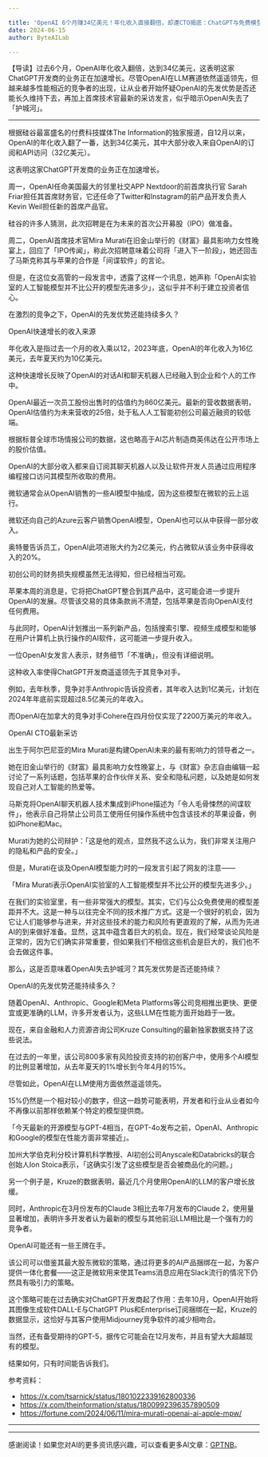 ```yaml
---

title: 'OpenAI 6个月赚34亿美元！年化收入直接翻倍，却遭CTO揭底：ChatGPT与免费模型差距不大'
date: 2024-06-15
author: ByteAILab

---
```


【导读】过去6个月，OpenAI年化收入翻倍，达到34亿美元，这表明这家ChatGPT开发商的业务正在加速增长。尽管OpenAI在LLM赛道依然遥遥领先，但越来越多性能相近的竞争者的出现，让从业者开始怀疑OpenAI的先发优势是否还能长久维持下去，再加上首席技术官最新的采访发言，似乎暗示OpenAI失去了「护城河」。

---


根据硅谷最富盛名的付费科技媒体The Information的独家报道，自12月以来，OpenAI的年化收入翻了一番，达到34亿美元，其中大部分收入来自OpenAI的订阅和API访问（32亿美元）。

这表明这家ChatGPT开发商的业务正在加速增长。

周一，OpenAI任命美国最大的邻里社交APP Nextdoor的前首席执行官 Sarah Friar担任其首席财务官，它还任命了Twitter和Instagram的前产品开发负责人Kevin Weil担任新的首席产品官。

硅谷的许多人猜测，此次招聘是在为未来的首次公开募股（IPO）做准备。

周二，OpenAI首席技术官Mira Murati在旧金山举行的《财富》最具影响力女性晚宴上，回应了「IPO传闻」，称此次招聘意味着公司将「进入下一阶段」，她还回击了马斯克称其与苹果的合作是「间谍软件」的言论。

但是，在这位女高管的一段发言中，透露了这样一个讯息，她声称「OpenAI实验室的人工智能模型并不比公开的模型先进多少」，这似乎并不利于建立投资者信心。

在激烈的竞争之下，OpenAI的先发优势还能持续多久？

OpenAI快速增长的收入来源

年化收入是指过去一个月的收入乘以12，2023年底，OpenAI的年化收入为16亿美元，去年夏天约为10亿美元。

这种快速增长反映了OpenAI的对话AI和聊天机器人已经融入到企业和个人的工作中。

OpenAI最近一次员工股份出售时的估值约为860亿美元。最新的营收数据表明，OpenAI估值约为未来营收的25倍，处于私人人工智能初创公司最近融资的较低端。

根据标普全球市场情报公司的数据，这也略高于AI芯片制造商英伟达在公开市场上的股价估值。

OpenAI的大部分收入都来自订阅其聊天机器人以及让软件开发人员通过应用程序编程接口访问其模型所收取的费用。

微软通常会从OpenAI销售的一些AI模型中抽成，因为这些模型在微软的云上运行。

微软还向自己的Azure云客户销售OpenAI模型，OpenAI也可以从中获得一部分收入。

奥特曼告诉员工，OpenAI此项进账大约为2亿美元，约占微软从该业务中获得收入的20%。

初创公司的财务损失规模虽然无法得知，但已经相当可观。

苹果本周的消息是，它将把ChatGPT整合到其产品中，这可能会进一步提升OpenAI的发展。尽管该交易的具体条款尚不清楚，包括苹果是否向OpenAI支付任何费用。

与此同时，OpenAI计划推出一系列新产品，包括搜索引擎、视频生成模型和能够在用户计算机上执行操作的AI软件，这可能进一步提升收入。

一位OpenAI女发言人表示，财务细节「不准确」，但没有详细说明。

这种收入率使得ChatGPT开发商遥遥领先于其竞争对手。

例如，去年秋季，竞争对手Anthropic告诉投资者，其年收入达到1亿美元，计划在2024年年底前实现超过8.5亿美元的年收入。

而OpenAI在加拿大的竞争对手Cohere在四月份仅实现了2200万美元的年收入。

OpenAI CTO最新采访

出生于阿尔巴尼亚的Mira Murati是构建OpenAI未来的最有影响力的领导者之一。

她在旧金山举行的《财富》最具影响力女性晚宴上，与《财富》杂志自由编辑一起讨论了一系列话题，包括苹果的合作伙伴关系、安全和隐私问题，以及她是如何发现自己对人工智能的热爱等。

马斯克将OpenAI聊天机器人技术集成到iPhone描述为「令人毛骨悚然的间谍软件」，他表示自己将禁止公司员工使用任何操作系统中包含该技术的苹果设备，例如iPhone和Mac。

Murati为她的公司辩护：「这是他的观点，显然我不这么认为，我们非常关注用户的隐私和产品的安全。」

但是，Murati在谈及OpenAI模型能力时的一段发言引起了网友的注意——

「Mira Murati表示OpenAI实验室的人工智能模型并不比公开的模型先进多少。」

在我们的实验室里，有一些非常强大的模型。其实，它们与公众免费使用的模型差距并不大。这是一种与以往完全不同的技术推广方式。这是一个很好的机会，因为它让人们能够参与进来，并对这些技术的能力和风险有更直观的了解，从而为先进AI的到来做好准备。显然，这其中蕴含着巨大的机会。现在，我们经常谈论风险是正常的，因为它们确实非常重要，但如果我们不相信这些机会是巨大的，我们也不会去做这件事。

那么，这是否意味着OpenAI失去护城河？其先发优势是否还能持续？

OpenAI的先发优势还能持续多久？

随着OpenAI、Anthropic、Google和Meta Platforms等公司竞相推出更快、更便宜或更准确的LLM，许多开发者认为，这些LLM在性能方面开始趋于一致。

现在，来自金融和人力资源咨询公司Kruze Consulting的最新独家数据支持了这些说法。

在过去的一年里，该公司800多家有风险投资支持的初创客户中，使用多个AI模型的比例显著增加，从去年夏天的1%增长到今年4月的15%。

尽管如此，OpenAI在LLM使用方面依然遥遥领先。

15%仍然是一个相对较小的数字，但这一趋势可能表明，开发者和行业从业者如今不再像以前那样依赖某个特定的模型提供商。

「今天最新的开源模型与GPT-4相当，在GPT-4o发布之前，OpenAI、Anthropic和Google的模型在性能方面非常接近」。

加州大学伯克利分校计算机科学教授、AI初创公司Anyscale和Databricks的联合创始人Ion Stoica表示，「这确实引发了这些模型是否会被商品化的问题。」

另一个例子是，Kruze的数据表明，最近几个月使用OpenAI的LLM的客户增长放缓。

同时，Anthropic在3月份发布的Claude 3相比去年7月发布的Claude 2，使用量显著增加，表明许多开发者认为最新的模型与其他前沿LLM相比是一个强有力的竞争者。

OpenAI可能还有一些王牌在手。

该公司可以借鉴其最大股东微软的策略，通过将更多的AI产品捆绑在一起，为客户提供一体化套餐——这正是微软用来使其Teams消息应用在Slack流行的情况下仍然具有吸引力的策略。

这个策略可能在过去确实对ChatGPT开发商起了作用：去年10月，OpenAI开始将其图像生成软件DALL-E与ChatGPT Plus和Enterprise订阅捆绑在一起，Kruze的数据显示，这恰好与其客户使用Midjourney竞争软件的减少相吻合。

当然，还有备受期待的GPT-5，据传它可能会在12月发布，并且有望大大超越现有的模型。

结果如何，只有时间能告诉我们。

参考资料：

- https://x.com/tsarnick/status/1801022339162800336
- https://x.com/theinformation/status/1800992396357890509
- https://fortune.com/2024/06/11/mira-murati-openai-ai-apple-mpw/

---
---
感谢阅读！如果您对AI的更多资讯感兴趣，可以查看更多AI文章：[GPTNB](https://gptnb.com)。